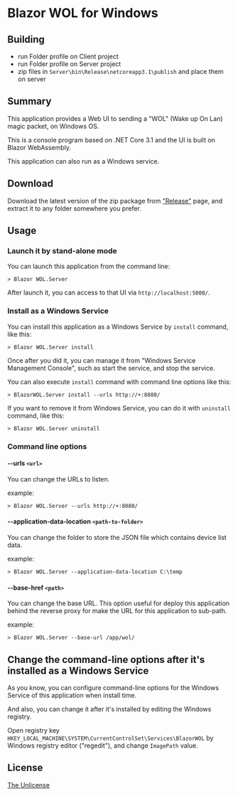 # Blazor WOL for Windows

## Building
- run Folder profile on Client project
- run Folder profile on Server project
- zip files in `Server\bin\Release\netcoreapp3.1\publish` and place them on server

## Summary

This application provides a Web UI to sending a "WOL" (Wake up On Lan) magic packet, on Windows OS.

This is a console program based on .NET Core 3.1 and the UI is built on Blazor WebAssembly.

This application can also run as a Windows service.

## Download

Download the latest version of the zip package from ["Release"](https://github.com/jsakamoto/BlazorWOL-for-Windows/releases) page, and extract it to any folder somewhere you prefer.

## Usage

### Launch it by stand-alone mode

You can launch this application from the command line:

```shell
> Blazor WOL.Server
```

After launch it, you can access to that UI via `http://localhost:5000/`.

### Install as a Windows Service

You can install this application as a Windows Service by `install` command, like this:

```shell
> Blazor WOL.Server install
```

Once after you did it, you can manage it from "Windows Service Management Console", such as start the service, and stop the service.

You can also execute `install` command with command line options like this:

```shell
> BlazorWOL.Server install --urls http://+:8080/
```

If you want to remove it from Windows Service, you can do it with `uninstall` command, like this:

```shell
> Blazor WOL.Server uninstall
```

### Command line options

#### --urls `<url>`

You can change the URLs to listen.

example:

```shell
> Blazor WOL.Server --urls http://+:8080/
```

#### --application-data-location `<path-to-folder>`

You can change the folder to store the JSON file which contains device list data.

example:

```shell
> Blazor WOL.Server --application-data-location C:\temp
```

#### --base-href `<path>`

You can change the base URL. This option useful for deploy this application behind the reverse proxy for make the URL for this application to sub-path.

example:

```shell
> Blazor WOL.Server --base-url /app/wol/
```

## Change the command-line options after it's installed as a Windows Service

As you know, you can configure command-line options for the Windows Service of this application when install time.


And also, you can change it after it's installed by editing the Windows registry.

Open registry key `HKEY_LOCAL_MACHINE\SYSTEM\CurrentControlSet\Services\BlazorWOL` by Windows registry editor ("regedit"), and change `ImagePath` value.

## License

[The Unlicense](LICENSE)